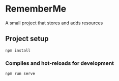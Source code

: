 # RememberMe
A small project that stores and adds resources 

## Project setup
```
npm install
```

### Compiles and hot-reloads for development
```
npm run serve
```
